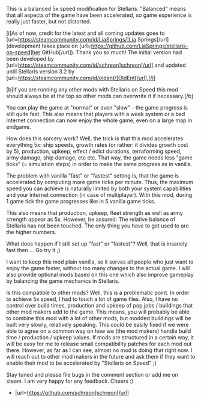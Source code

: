This is a balanced 5x speed modification for Stellaris. "Balanced" means that all aspects of the game have been accelerated, so game experience is really just faster, but not distorted.

[i]As of now, credit for the latest and all coming updates goes to [url=https://steamcommunity.com/id/LiaSprings/]Lia Springs[/url] (development takes place on [url=https://github.com/LiaSprings/stellaris-on-speed]her GitHub[/url]). Thank you so much! The initial version had been developed by [url=https://steamcommunity.com/id/schreon]schreon[/url] and updated until Stellaris version 3.2 by [url=https://steamcommunity.com/id/oldent/]OldEnt[/url].[/i]

[b]If you are running any other mods with Stellaris on Speed this mod should always be at the top so other mods can overwrite it if necessary.[/b]

You can play the game at "normal" or even "slow" - the game progress is still quite fast. This also means that players with a weak system or a bad Internet connection can now enjoy the whole game, even on a large map in endgame.

How does this sorcery work? Well, the trick is that this mod accelerates everything 5x: ship speeds, growth rates (or rather: it divides growth cost by 5), production, upkeep, effect / edict durations, terraforming speed, army damage, ship damage, etc etc. That way, the game needs less "game ticks" (= simulation steps) in order to make the same progress as in vanilla.

The problem with vanilla "fast" or "fastest" setting is, that the game is accelerated by computing more game ticks per minute. Thus, the maximum speed you can achieve is naturally limited by both your system capabilities and your internet connection (in case of multiplayer). With this mod, during 1 game tick the game progresses like in 5 vanilla game ticks.

This also means that production, upkeep, fleet strength as well as army strength appear as 5x. However, be assured: The relative balance of Stellaris has not been touched. The only thing you have to get used to are the higher numbers.

What does happen if I still set up "fast" or "fastest"? Well, that is insanely fast then ... Go try it ;)

I want to keep this mod plain vanilla, so it serves all people who just want to enjoy the game faster, without too many changes to the actual game. I will also provide optional mods based on this one which also improve gameplay by balancing the game mechanics in Stellaris.

Is this compatible to other mods? Well, this is a problematic point. In order to achieve 5x speed, I had to touch a lot of game files. Also, I have no control over build times, production and upkeep of pop jobs / buildings that other mod makers add to the game. This means, you will probably be able to combine this mod with a lot of other mods, but modded buildings will be built very slowly, relatively speaking. This could be easily fixed if we were able to agree on a common way on how we (the mod makers) handle build time / production / upkeep values. If mods are structured in a certain way, it will be easy for me to release small compatibility patches for each mod out there. However, as far as I can see, almost no mod is doing that right now. I will reach out to other mod makers in the future and ask them if they want to enable their mod to be accelerated by "Stellaris on Speed" ;)

Stay tuned and please file bugs in the comment section or add me on steam. I am very happy for any feedback. Cheers :)
 
- [url=https://github.com/schreon]schreon[/url]